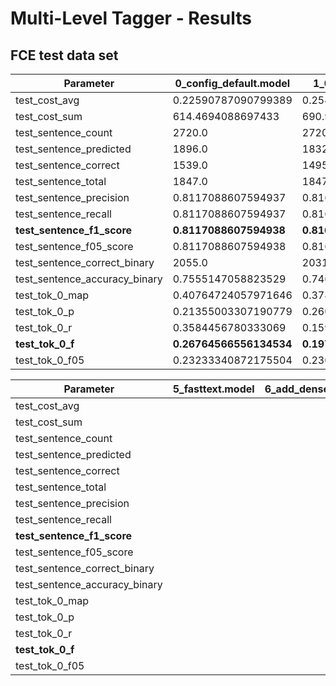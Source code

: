 Multi-Level Tagger - Results
==============================

FCE test data set
-------------------------

| Parameter                        | 0_config_default.model | 1_01_gamma.model      | 2_05_gamma.model          | 3_zero_gamma.model        | 4_500_epochs.model        |
| -------------                    | -------------          | -------------         | -------------             | -------------             | -------------             |
| test_cost_avg                    | 0.22590787090799389    | 0.2540165362989201    | 0.3551704497021787        | 0.22603300678379395       | 0.2531713738160975        |
| test_cost_sum                    | 614.4694088697433      | 690.9249787330627     | 966.0636231899261         | 614.8097784519196         | 688.6261367797852         |
| test_sentence_count              | 2720.0                 | 2720.0                | 2720.0                    | 2720.0                    | 2720.0                    |
| test_sentence_predicted          | 1896.0                 | 1832.0                | 1839.0                    | 1916.0                    | 1785.0                    |
| test_sentence_correct            | 1539.0                 | 1495.0                | 1489.0                    | 1547.0                    | 1445.0                    |
| test_sentence_total              | 1847.0                 | 1847.0                | 1847.0                    | 1847.0                    | 1847.0                    |
| test_sentence_precision          | 0.8117088607594937     | 0.8160480349344978    | 0.809679173463839         | 0.80741127348643          | 0.8095238095238095        |
| test_sentence_recall             | 0.8117088607594937     | 0.8160480349344978    | 0.809679173463839         | 0.80741127348643          | 0.8095238095238095        |
| **test_sentence_f1_score**       | **0.8117088607594938** | **0.8160480349344978**| **0.8096791734638389**    | **0.80741127348643**      | **0.8095238095238095**    |
| test_sentence_f05_score          | 0.8117088607594938     | 0.8160480349344977    | 0.8096791734638389        | 0.80741127348643          | 0.8095238095238096        |
| test_sentence_correct_binary     | 2055.0                 | 2031.0                | 2012.0                    | 2051.0                    | 1978.0                    |
| test_sentence_accuracy_binary    | 0.7555147058823529     | 0.7466911764705882    | 0.7397058823529412        | 0.7540441176470588        | 0.7272058823529411        |
| test_tok_0_map                   | 0.40764724057971646    | 0.37809063257721365   | 0.3200229352453841        | 0.4441828498516322        | 0.4154232140138562        |
| test_tok_0_p                     | 0.21355003307190779    | 0.26030593725693546   | 0.12525849335302808       | 0.621773288439955         | 0.21095867904378543       |
| test_tok_0_r                     | 0.3584456780333069     | 0.159238699444885     | 0.06724821570182395       | 0.08786677240285487       | 0.40729579698651863       |
| **test_tok_0_f**                 | **0.26764566556134534**| **0.197598897854753** | **0.08751289989680083**   | **0.15397443023902166**   | **0.27795215932460227**   |
| test_tok_0_f05                   | 0.23233340872175504    | 0.2309851378088621    | 0.1068279163517259        | 0.2806768669571385        | 0.23346728003345638       |

| Parameter                        | 5_fasttext.model       | 6_add_dense_layer     |           |         |         |
| -------------                    | -------------          | -------------         | -------------             | -------------             | -------------             |
| test_cost_avg                    | 
| test_cost_sum                    |
| test_sentence_count              |
| test_sentence_predicted          |
| test_sentence_correct            |
| test_sentence_total              |
| test_sentence_precision          |
| test_sentence_recall             |
| **test_sentence_f1_score**       |
| test_sentence_f05_score          |
| test_sentence_correct_binary     |
| test_sentence_accuracy_binary    |
| test_tok_0_map                   |
| test_tok_0_p                     |
| test_tok_0_r                     |
| **test_tok_0_f**                 |
| test_tok_0_f05                   |
